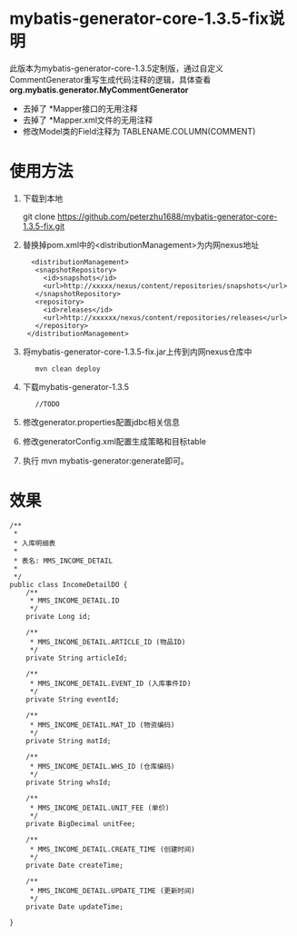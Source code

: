 # mybatis-generator-core-1.3.5-fix说明

此版本为mybatis-generator-core-1.3.5定制版，通过自定义CommentGenerator重写生成代码注释的逻辑，具体查看 **org.mybatis.generator.MyCommentGenerator**

- 去掉了 \*Mapper接口的无用注释
- 去掉了 \*Mapper.xml文件的无用注释
- 修改Model类的Field注释为 TABLENAME.COLUMN(COMMENT)




# 使用方法

1. 下载到本地
    
    git clone https://github.com/peterzhu1688/mybatis-generator-core-1.3.5-fix.git

2. 替换掉pom.xml中的\<distributionManagement\>为内网nexus地址
     
         <distributionManagement>
          <snapshotRepository>
            <id>snapshots</id>
            <url>http://xxxxx/nexus/content/repositories/snapshots</url>
          </snapshotRepository>
          <repository>
            <id>releases</id>
            <url>http://xxxxxx/nexus/content/repositories/releases</url>
          </repository>
        </distributionManagement>
  
2. 将mybatis-generator-core-1.3.5-fix.jar上传到内网nexus仓库中

          mvn clean deploy


3. 下载mybatis-generator-1.3.5

          //TODO 

4. 修改generator.properties配置jdbc相关信息


5. 修改generatorConfig.xml配置生成策略和目标table
  
6. 执行 mvn mybatis-generator:generate即可。


# 效果

    /**
     *
     * 入库明细表
     *
     * 表名: MMS_INCOME_DETAIL
     *
     */
    public class IncomeDetailDO {
        /**
         * MMS_INCOME_DETAIL.ID
         */
        private Long id;

        /**
         * MMS_INCOME_DETAIL.ARTICLE_ID (物品ID)
         */
        private String articleId;

        /**
         * MMS_INCOME_DETAIL.EVENT_ID (入库事件ID)
         */
        private String eventId;

        /**
         * MMS_INCOME_DETAIL.MAT_ID (物资编码)
         */
        private String matId;

        /**
         * MMS_INCOME_DETAIL.WHS_ID (仓库编码)
         */
        private String whsId;

        /**
         * MMS_INCOME_DETAIL.UNIT_FEE (单价)
         */
        private BigDecimal unitFee;

        /**
         * MMS_INCOME_DETAIL.CREATE_TIME (创建时间)
         */
        private Date createTime;

        /**
         * MMS_INCOME_DETAIL.UPDATE_TIME (更新时间)
         */
        private Date updateTime;

    }

